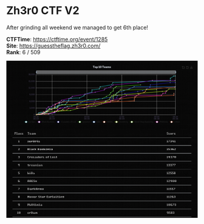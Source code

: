 # Zh3r0 CTF V2

After grinding all weekend we managed to get 6th place!

**CTFTime**: https://ctftime.org/event/1285 \
**Site**: https://guesstheflag.zh3r0.com/ \
**Rank**: 6 / 509

![rank](rank.png)
